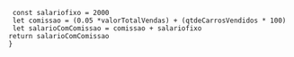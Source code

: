 ```function calculaSalario(qtdeCarrosVendidos, valorTotalVendas) {
 const salariofixo = 2000
 let comissao = (0.05 *valorTotalVendas) + (qtdeCarrosVendidos * 100)
 let salarioComComissao = comissao + salariofixo
return salarioComComissao
}
```
